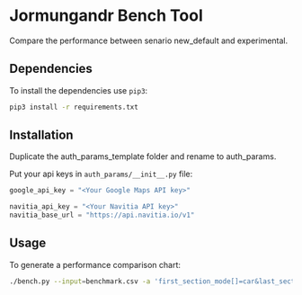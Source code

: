 Jormungandr Bench Tool
==============

Compare the performance between senario new_default and experimental.

## Dependencies

To install the dependencies use `pip3`:

```bash
pip3 install -r requirements.txt
````


## Installation

Duplicate the auth_params_template folder and rename to auth_params.

Put your api keys in `auth_params/__init__.py` file:

```python
google_api_key = "<Your Google Maps API key>"

navitia_api_key = "<Your Navitia API key>"
navitia_base_url = "https://api.navitia.io/v1"
```


## Usage

To generate a performance comparison chart:

```bash
./bench.py --input=benchmark.csv -a 'first_section_mode[]=car&last_section_mode[]=car'
```
